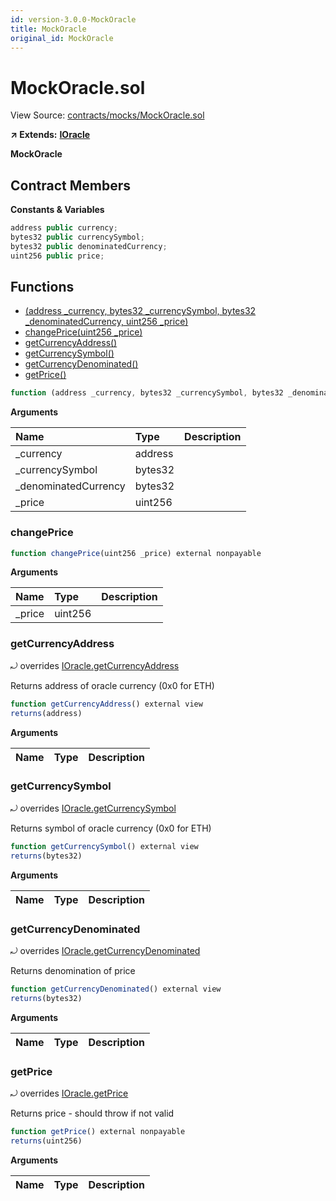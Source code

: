 ```yaml
---
id: version-3.0.0-MockOracle
title: MockOracle
original_id: MockOracle
---
```


# MockOracle.sol

View Source: [contracts/mocks/MockOracle.sol](https://github.com/PolymathNetwork/polymath-core/tree/096ba240a927c98e1f1a182d2efee7c4c4c1dfc5/contracts/mocks/MockOracle.sol)

**↗ Extends:** [**IOracle**](https://github.com/PolymathNetwork/polymath-core/tree/096ba240a927c98e1f1a182d2efee7c4c4c1dfc5/docs/api/IOracle.md)

**MockOracle**

## Contract Members

**Constants & Variables**

```javascript
address public currency;
bytes32 public currencySymbol;
bytes32 public denominatedCurrency;
uint256 public price;
```

## Functions

* [\(address \_currency, bytes32 \_currencySymbol, bytes32 \_denominatedCurrency, uint256 \_price\)](mockoracle.md)
* [changePrice\(uint256 \_price\)](mockoracle.md#changeprice)
* [getCurrencyAddress\(\)](mockoracle.md#getcurrencyaddress)
* [getCurrencySymbol\(\)](mockoracle.md#getcurrencysymbol)
* [getCurrencyDenominated\(\)](mockoracle.md#getcurrencydenominated)
* [getPrice\(\)](mockoracle.md#getprice)

```javascript
function (address _currency, bytes32 _currencySymbol, bytes32 _denominatedCurrency, uint256 _price) public nonpayable
```

**Arguments**

| Name | Type | Description |
| :--- | :--- | :--- |
| \_currency | address |  |
| \_currencySymbol | bytes32 |  |
| \_denominatedCurrency | bytes32 |  |
| \_price | uint256 |  |

### changePrice

```javascript
function changePrice(uint256 _price) external nonpayable
```

**Arguments**

| Name | Type | Description |
| :--- | :--- | :--- |
| \_price | uint256 |  |

### getCurrencyAddress

⤾ overrides [IOracle.getCurrencyAddress](https://github.com/PolymathNetwork/polymath-core/tree/096ba240a927c98e1f1a182d2efee7c4c4c1dfc5/docs/api/IOracle.md#getcurrencyaddress)

Returns address of oracle currency \(0x0 for ETH\)

```javascript
function getCurrencyAddress() external view
returns(address)
```

**Arguments**

| Name | Type | Description |
| :--- | :--- | :--- |


### getCurrencySymbol

⤾ overrides [IOracle.getCurrencySymbol](https://github.com/PolymathNetwork/polymath-core/tree/096ba240a927c98e1f1a182d2efee7c4c4c1dfc5/docs/api/IOracle.md#getcurrencysymbol)

Returns symbol of oracle currency \(0x0 for ETH\)

```javascript
function getCurrencySymbol() external view
returns(bytes32)
```

**Arguments**

| Name | Type | Description |
| :--- | :--- | :--- |


### getCurrencyDenominated

⤾ overrides [IOracle.getCurrencyDenominated](https://github.com/PolymathNetwork/polymath-core/tree/096ba240a927c98e1f1a182d2efee7c4c4c1dfc5/docs/api/IOracle.md#getcurrencydenominated)

Returns denomination of price

```javascript
function getCurrencyDenominated() external view
returns(bytes32)
```

**Arguments**

| Name | Type | Description |
| :--- | :--- | :--- |


### getPrice

⤾ overrides [IOracle.getPrice](https://github.com/PolymathNetwork/polymath-core/tree/096ba240a927c98e1f1a182d2efee7c4c4c1dfc5/docs/api/IOracle.md#getprice)

Returns price - should throw if not valid

```javascript
function getPrice() external nonpayable
returns(uint256)
```

**Arguments**

| Name | Type | Description |
| :--- | :--- | :--- |


